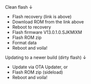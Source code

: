 Clean flash ↓

- Flash recovery (link is above)
- Download ROM from the link above
- Reboot to recovery
- Flash firmware V13.0.1.0.SJKMIXM
- Flash ROM zip
- Format data
- Reboot and voila!

Updating to a newer build (dirty flash) ↓

- Update via OTA Updater, or
- Flash ROM zip (sideload)
- Reboot and voila!
